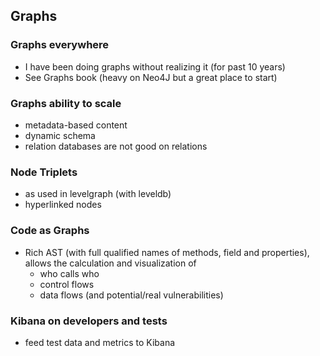## Graphs

### Graphs everywhere

  - I have been doing graphs without realizing it (for past 10 years)
  - See Graphs book (heavy on Neo4J but a great place to start)

### Graphs ability to scale

  - metadata-based content
  - dynamic schema
  - relation databases are not good on relations

### Node Triplets

  - as used in levelgraph (with leveldb)
  - hyperlinked nodes

### Code as Graphs

  - Rich AST (with full qualified names of methods, field and properties), allows the calculation and visualization of
    - who calls who
    - control flows
    - data flows (and potential/real vulnerabilities)

### Kibana on developers and tests

  - feed test data and metrics to Kibana
  
